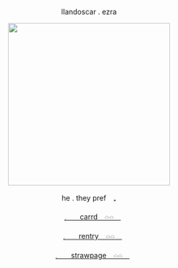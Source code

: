<p align="center"> llandoscar . ezra </p>

<p align="center">
<img src="https://files.catbox.moe/m6gje0.png" width="320" height="320"/>

  
<p align="center"> he . they pref　₊ </p>
<p align="center"><a href="https://marriottsmd.carrd.co/">𓈒ㅤ　carrd　𓏏𓏏　</a></p>
<p align="center"><a href="https://rentry.org/llandoscar">𓈒ㅤ　rentry　𓏏𓏏　</a></p>
<p align="center"><a href="https://marriottsmd.straw.page/">𓈒ㅤ　strawpage　𓏏𓏏　</a></p>
